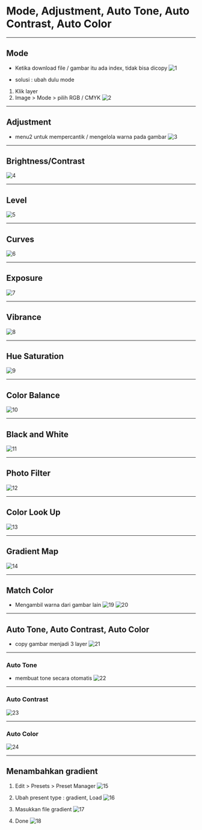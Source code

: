 # Mode, Adjustment, Auto Tone, Auto Contrast, Auto Color

---

## Mode

- Ketika download file / gambar itu ada index, tidak bisa dicopy
![1](../assets/img/13/img1.png)

- solusi : ubah dulu mode

1. Klik layer
2. Image > Mode > pilih RGB / CMYK
![2](../assets/img/13/img2.png)

---

## Adjustment

- menu2 untuk mempercantik / mengelola warna pada gambar
![3](../assets/img/13/img3.png)

---

## Brightness/Contrast

![4](../assets/img/13/img4.png)

---

## Level

![5](../assets/img/13/img5.png)

---

## Curves

![6](../assets/img/13/img6.png)

---

## Exposure

![7](../assets/img/13/img7.png)

---

## Vibrance

![8](../assets/img/13/img8.png)

---

## Hue Saturation

![9](../assets/img/13/img9.png)

---

## Color Balance

![10](../assets/img/13/img10.png)

---

## Black and White

![11](../assets/img/13/img11.png)

---

## Photo Filter

![12](../assets/img/13/img12.png)

---

## Color Look Up

![13](../assets/img/13/img13.png)

---

## Gradient Map

![14](../assets/img/13/img14.png)

---

## Match Color

- Mengambil warna dari gambar lain
![19](../assets/img/13/img19.png)
![20](../assets/img/13/img20.png)

---

## Auto Tone, Auto Contrast, Auto Color

- copy gambar menjadi 3 layer
![21](../assets/img/13/img21.png)

---

### Auto Tone

- membuat tone secara otomatis
![22](../assets/img/13/img22.png)

---

### Auto Contrast
![23](../assets/img/13/img23.png)

---

### Auto Color
![24](../assets/img/13/img24.png)

---

## Menambahkan gradient
1. Edit > Presets > Preset Manager
![15](../assets/img/13/img15.png)

2. Ubah present type : gradient, Load
![16](../assets/img/13/img16.png)

3. Masukkan file gradient
![17](../assets/img/13/img17.png)

4. Done
![18](../assets/img/13/img18.png)